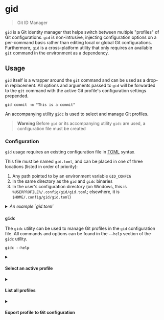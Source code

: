 # gid

> Git ID Manager

`gid` is a Git identity manager that helps switch between multiple "profiles"
of Git configurations. `gid` is non-intrusive, injecting configuration options
on a per-command basis rather than editing local or global Git configurations.
Furthermore, `gid` is a cross-platform utility that only requires an available
`git` command in the environment as a dependency.

## Usage

`gid` itself is a wrapper around the `git` command and can be used as a drop-in
replacement. All options and arguments passed to `gid` will be forwarded to the
`git` command with the active Git profile's configuration settings prepended.

```console
gid commit -m "This is a commit"
```

An accompanying utility `gidc` is used to select and manage Git profiles.

> **Warning**
> Before `gid` or its accompanying utility `gidc` are used, a configuration
> file must be created

### Configuration

`gid` usage requires an existing configuration file in [TOML](https://toml.io)
syntax.

This file must be named `gid.toml`, and can be placed in one of three locations
(listed in order of priority):

1. Any path pointed to by an environment variable `GID_CONFIG`
2. In the same directory as the `gid` and `gidc` binaries
3. In the user's configuration directory (on Windows, this is
  `%USERPROFILE%/.config/gid/gid.toml`; elsewhere, it is
  `$HOME/.config/gid/gid.toml`)

<details>
<summary markdown="span"><i>An example `gid.toml`</i></summary>

```toml
active = "profile_name_1"  # The current active Git profile must be provided

[profile.profile_name_1]  # Profile names come after a mandatory `profile.`
user.name = "my_git_username"
user.email = "my_git_email@example.com"
user.signingkey = "my_git_signingkey"
commit.gpgsign = true
tag.gpgsign = true
pull.rebase = false
sshkey = "$HOME/.ssh/my_ssh_key"

[profile.whatever_other_name]  # Profiles can specify as few or many
                               # configuration options as desired
user.name = "my_git_username_2"
user.email = "i-only-want-to-change-these-settings@example.com"
sshkey = "$HOME/.ssh/id_rsa"
```
</details>

### `gidc`

The `gidc` utility can be used to manage Git profiles in the `gid`
configuration file. All commands and options can be found in the `--help`
section of the `gidc` utility.

```console
gidc --help
```

<details>
<summary markdown="span"><h4>Select an active profile</h4></summary>

An active Git profile can be selected with the `set` command.

```console
gidc set <profile_name>
```
> **Warning**
> The provided profile name must be a valid name in the configuration file
</details>

<details>
<summary markdown="span"><h4>List all profiles</h4></summary>

All available profile names in the configuration file can be listed with the
`list` command.

```console
gidc list
```
</details>

<details>
<summary markdown="span"><h4>Export profile to Git configuration</h4></summary>

Any defined profile can be exported to either a repository-local or the global
Git configuration with the `export` command.

```console
gidc export [-g] [profile_name]
```

The `-g` flag indicates whether the profile should be exported to the global
Git configuration. If not set, `export` will work with the local Git
configuration by default.

A profile name can be provided to `export` to specify which profile should be
used. If not provided, the current active profile will be used by default.
</details>
